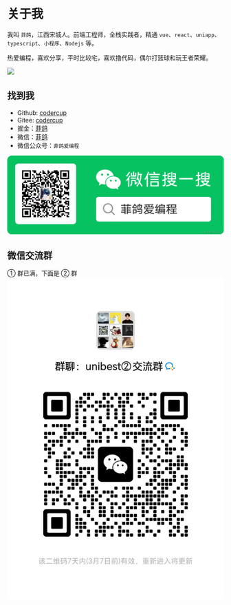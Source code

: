 # 关于我

我叫 `菲鸽`，江西宋城人。前端工程师，全栈实践者，精通 `vue`、`react`、`uniapp`、`typescript`、`小程序`、`Nodejs` 等。

热爱编程，喜欢分享，平时比较宅，喜欢撸代码，偶尔打篮球和玩王者荣耀。

[![](https://opengraph.githubassets.com/1cac1150838995e1f7d1643c00eee51a5d884f2054f995c9d3225b07b0eddb39/codercup/unibest)](https://github.com/codercup/unibest)

## 找到我

- Github: [codercup](https://github.com/codercup)
- Gitee: [codercup](https://gitee.com/codercup)
- 掘金：[菲鸽](https://juejin.cn/user/3263006241460792/posts)
- 微信：[菲鸽](wx-me.png)
- 微信公众号：`菲鸽爱编程`

![Alt text](wx-gzh.png)

## 微信交流群

① 群已满，下面是 ② 群
![Alt text](wx-group.png)

